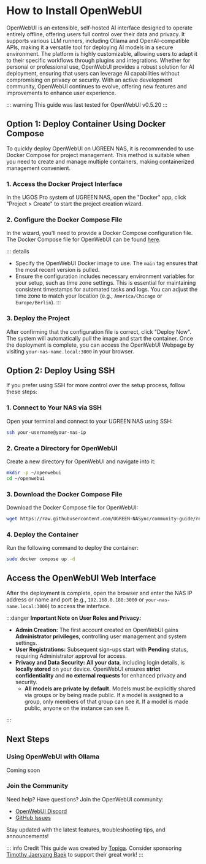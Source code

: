 # How to Install OpenWebUI

OpenWebUI is an extensible, self-hosted AI interface designed to operate entirely offline, offering users full control over their data and privacy. It supports various LLM runners, including Ollama and OpenAI-compatible APIs, making it a versatile tool for deploying AI models in a secure environment. The platform is highly customizable, allowing users to adapt it to their specific workflows through plugins and integrations. Whether for personal or professional use, OpenWebUI provides a robust solution for AI deployment, ensuring that users can leverage AI capabilities without compromising on privacy or security. With an active development community, OpenWebUI continues to evolve, offering new features and improvements to enhance user experience.

::: warning
This guide was last tested for OpenWebUI v0.5.20
:::

## Option 1: Deploy Container Using Docker Compose

To quickly deploy OpenWebUI on UGREEN NAS, it is recommended to use Docker Compose for project management. This method is suitable when you need to create and manage multiple containers, making containerized management convenient.

### 1. Access the Docker Project Interface

In the UGOS Pro system of UGREEN NAS, open the "Docker" app, click "Project > Create" to start the project creation wizard.

### 2. Configure the Docker Compose File

In the wizard, you'll need to provide a Docker Compose configuration file. The Docker Compose file for OpenWebUI can be found [here](https://raw.githubusercontent.com/UGREEN-NASync/community-guide/refs/heads/main/docs/ugos/install/open-webui/compose.yaml).

::: details
- Specify the OpenWebUI Docker image to use. The `main` tag ensures that the most recent version is pulled.
- Ensure the configuration includes necessary environment variables for your setup, such as time zone settings. This is essential for maintaining consistent timestamps for automated tasks and logs. You can adjust the time zone to match your location (e.g., `America/Chicago` or `Europe/Berlin`).
:::

### 3. Deploy the Project

After confirming that the configuration file is correct, click "Deploy Now". The system will automatically pull the image and start the container. Once the deployment is complete, you can access the OpenWebUI Webpage by visiting `your-nas-name.local:3000` in your browser.

## Option 2: Deploy Using SSH

If you prefer using SSH for more control over the setup process, follow these steps:

### 1. Connect to Your NAS via SSH

Open your terminal and connect to your UGREEN NAS using SSH:

```sh
ssh your-username@your-nas-ip
```

### 2. Create a Directory for OpenWebUI

Create a new directory for OpenWebUI and navigate into it:

```sh
mkdir -p ~/openwebui
cd ~/openwebui
```

### 3. Download the Docker Compose File

Download the Docker Compose file for OpenWebUI:

```sh
wget https://raw.githubusercontent.com/UGREEN-NASync/community-guide/refs/heads/main/docs/ugos/install/open-webui/compose.yaml
```

### 4. Deploy the Container

Run the following command to deploy the container:

```sh
sudo docker compose up -d
```

## Access the OpenWebUI Web Interface

After the deployment is complete, open the browser and enter the NAS IP address or name and port (e.g., `192.168.0.188:3000` or `your-nas-name.local:3000`) to access the interface.

:::danger **Important Note on User Roles and Privacy:**

- **Admin Creation:** The first account created on OpenWebUI gains **Administrator privileges**, controlling user management and system settings.
- **User Registrations:** Subsequent sign-ups start with **Pending** status, requiring Administrator approval for access.
- **Privacy and Data Security:** **All your data**, including login details, is **locally stored** on your device. OpenWebUI ensures **strict confidentiality** and **no external requests** for enhanced privacy and security.
  - **All models are private by default.** Models must be explicitly shared via groups or by being made public. If a model is assigned to a group, only members of that group can see it. If a model is made public, anyone on the instance can see it.

:::

## Next Steps

### Using OpenWebUI with Ollama

Coming soon

### Join the Community

Need help? Have questions? Join the OpenWebUI community:

- [OpenWebUI Discord](https://discord.gg/5rJgQTnV4s)
- [GitHub Issues](https://github.com/open-webui/open-webui/issues)

Stay updated with the latest features, troubleshooting tips, and announcements!

::: info Credit
This guide was created by [Topiga](https://github.com/topiga/). Consider sponsoring [Timothy Jaeryang Baek](https://github.com/sponsors/tjbck) to support their great work!
:::